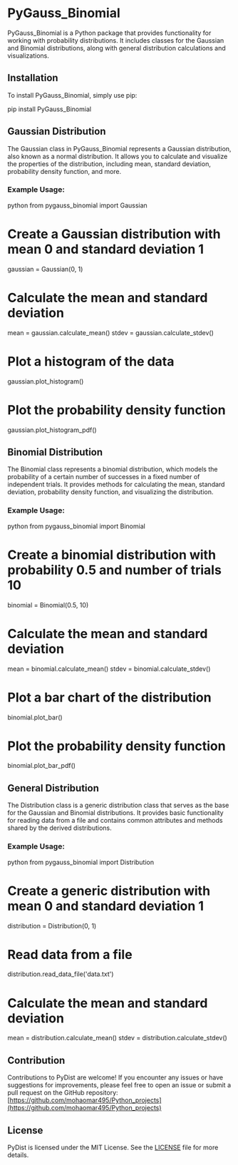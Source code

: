 # PyGauss_Binomial

PyGauss_Binomial is a Python package that provides functionality for working with probability distributions. It includes classes for the Gaussian and Binomial distributions, along with general distribution calculations and visualizations.

## Installation

To install PyGauss_Binomial, simply use pip:


pip install PyGauss_Binomial


## Gaussian Distribution

The Gaussian class in PyGauss_Binomial represents a Gaussian distribution, also known as a normal distribution. It allows you to calculate and visualize the properties of the distribution, including mean, standard deviation, probability density function, and more.

### Example Usage:

python
from pygauss_binomial import Gaussian

# Create a Gaussian distribution with mean 0 and standard deviation 1
gaussian = Gaussian(0, 1)

# Calculate the mean and standard deviation
mean = gaussian.calculate_mean()
stdev = gaussian.calculate_stdev()

# Plot a histogram of the data
gaussian.plot_histogram()

# Plot the probability density function
gaussian.plot_histogram_pdf()


## Binomial Distribution

The Binomial class represents a binomial distribution, which models the probability of a certain number of successes in a fixed number of independent trials. It provides methods for calculating the mean, standard deviation, probability density function, and visualizing the distribution.

### Example Usage:

python
from pygauss_binomial import Binomial

# Create a binomial distribution with probability 0.5 and number of trials 10
binomial = Binomial(0.5, 10)

# Calculate the mean and standard deviation
mean = binomial.calculate_mean()
stdev = binomial.calculate_stdev()

# Plot a bar chart of the distribution
binomial.plot_bar()

# Plot the probability density function
binomial.plot_bar_pdf()


## General Distribution

The Distribution class is a generic distribution class that serves as the base for the Gaussian and Binomial distributions. It provides basic functionality for reading data from a file and contains common attributes and methods shared by the derived distributions.

### Example Usage:

python
from pygauss_binomial import Distribution

# Create a generic distribution with mean 0 and standard deviation 1
distribution = Distribution(0, 1)

# Read data from a file
distribution.read_data_file('data.txt')

# Calculate the mean and standard deviation
mean = distribution.calculate_mean()
stdev = distribution.calculate_stdev()


## Contribution

Contributions to PyDist are welcome! If you encounter any issues or have suggestions for improvements, please feel free to open an issue or submit a pull request on the GitHub repository: [https://github.com/mohaomar495/Python_projects](https://github.com/mohaomar495/Python_projects)

## License

PyDist is licensed under the MIT License. See the [LICENSE](https://github.com/mohaomar495/Python_projects/license.txt) file for more details.
